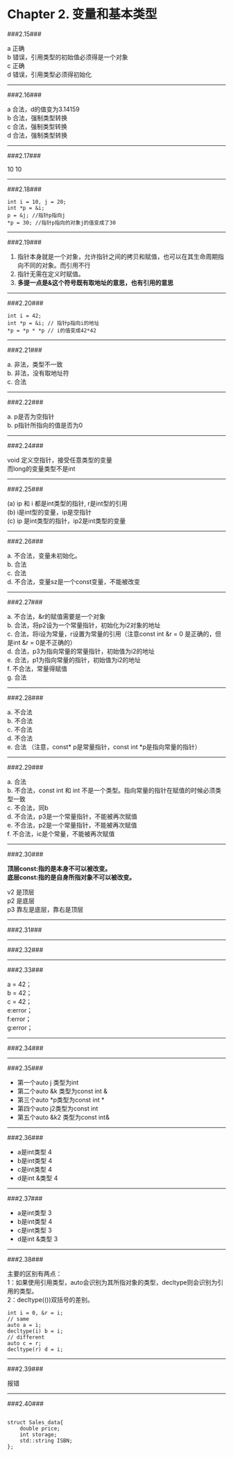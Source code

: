 # Chapter 2. 变量和基本类型 #


###2.15###

a 正确<br/>
b 错误，引用类型的初始值必须得是一个对象<br/>
c 正确<br/>
d 错误，引用类型必须得初始化<br/>

---

###2.16###

a 合法，d的值变为3.14159<br/>
b 合法，强制类型转换<br/>
c 合法，强制类型转换<br/>
d 合法，强制类型转换<br/>

---

###2.17###

10 10

---

###2.18###

```
int i = 10, j = 20;
int *p = &i;
p = &j; //指针p指向j
*p = 30; //指针p指向的对象j的值变成了30

```

---

###2.19###

1. 指针本身就是一个对象，允许指针之间的拷贝和赋值，也可以在其生命周期指向不同的对象。而引用不行<br/>
2. 指针无需在定义时赋值。<br/>
3. **多提一点是&这个符号既有取地址的意思，也有引用的意思**<br/>

---

###2.20###

```
int i = 42;
int *p = &i; // 指针p指向i的地址
*p = *p * *p // i的值变成42*42

```

---

###2.21###

a. 非法，类型不一致<br/>
b. 非法，没有取地址符<br/>
c. 合法<br/>

---

###2.22###

a. p是否为空指针<br/>
b. p指针所指向的值是否为0<br/>

---

###2.24###

void 定义空指针，接受任意类型的变量<br/>
而long的变量类型不是int<br/>

---

###2.25###

(a) ip 和 i 都是int类型的指针, r是int型的引用<br/>
(b) i是int型的变量，ip是空指针<br/>
(c) ip 是int类型的指针，ip2是int类型的变量<br/>

---

###2.26###

a. 不合法，变量未初始化。<br/>
b. 合法<br/>
c. 合法<br/>
d. 不合法，变量sz是一个const变量，不能被改变<br/>

---

###2.27###

a. 不合法，&r的赋值需要是一个对象<br/>
b. 合法，将p2设为一个常量指针，初始化为i2对象的地址<br/>
c. 合法，将i设为常量，r设置为常量的引用（注意const   int   &r = 0  是正确的，但是int  &r = 0是不正确的）<br/>
d. 合法，p3为指向常量的常量指针，初始值为i2的地址<br/>
e. 合法，p1为指向常量的指针，初始值为i2的地址<br/>
f. 不合法，常量得赋值<br/>
g. 合法<br/>

---

###2.28###

a. 不合法<br/>
b. 不合法<br/>
c. 不合法<br/>
d. 不合法<br/>
e. 合法 （注意，const* p是常量指针，const int *p是指向常量的指针）<br/>

---

###2.29###

a. 合法<br/>
b. 不合法，const int 和 int 不是一个类型。指向常量的指针在赋值的时候必须类型一致<br/>
c. 不合法，同b<br/>
d. 不合法，p3是一个常量指针，不能被再次赋值<br/>
e. 不合法，p2是一个常量指针，不能被再次赋值<br/>
f. 不合法，ic是个常量，不能被再次赋值<br/>

---

###2.30###

**顶层const:指的是本身不可以被改变。**<br/>
**底层const:指的是自身所指对象不可以被改变。**<br/>

v2 是顶层<br/>
p2 是底层<br/>
p3 靠左是底层，靠右是顶层<br/>

---

###2.31###

---

###2.32###

---

###2.33###

a = 42；<br/>
b = 42；<br/>
c = 42；<br/>
e:error；<br/>
f:error；<br/>
g:error；<br/>

---

###2.34###

---

###2.35###

- 第一个auto  j  类型为int<br/>
- 第二个auto  &k 类型为const int &<br/>
- 第三个auto *p类型为const int *<br/>
- 第四个auto j2类型为const int <br/>
- 第五个auto &k2 类型为const int&<br/>

---

###2.36###

- a是int类型   4<br/>
- b是int类型   4<br/>
- c是int类型   4<br/>
- d是int &类型    4<br/>

---

###2.37###

- a是int类型   3<br/>
- b是int类型   4<br/>
- c是int类型   3<br/>
- d是int &类型    3<br/>

---

###2.38###

主要的区别有两点：<br/>
1：如果使用引用类型，auto会识别为其所指对象的类型，decltype则会识别为引用的类型。<br/>
2：decltype(())双括号的差别。<br/>

```
int i = 0, &r = i;
// same
auto a = i;
decltype(i) b = i;
// different
auto c = r;
decltype(r) d = i;
```

---

###2.39###

报错

---

###2.40###

```

struct Sales_data{
    double price;
    int storage;
    std::string ISBN;
};

```